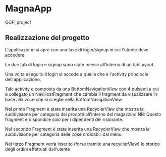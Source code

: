 # MagnaApp
OOP_project

## Realizzazione del progetto

L'applicazione si apre con una fase di login/signup in cui l'utente deve accedere

Le due tab di login e signup sono state messe all'interno di un tabLayout.

Una volta eseguito il login si accede a quella che è l'activity principale dell'applicazione.

Tale activity è composta da una BottomNavigationView con 4 pulsanti a cui è collegato un NavHostFragment che cambia il fragment da visualizzare in base 
alla voce che si sceglie nella BottomNavigationView

Nel primo Fragment è stata inserita una RecyclerView che mostra la suddivisione per categoria dei prodotti all'interno del magazzino
NB: Questo fragment è disponibile solo per i dipendenti del ristorante.

Nel secondo Fragment è stata inserita una RecyclerView che mostra la suddivisione per categoria delle cose ordinabili dal menu

Nel terzo Fragment verrà inserito (forse tramite una recyclerView) lo storico degli ordini effettuati dall'utente
